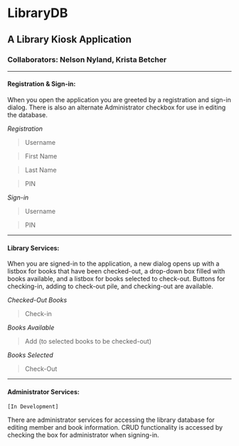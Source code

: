 # LibraryDB 
## A Library Kiosk Application
### Collaborators: Nelson Nyland, Krista Betcher


------------------------------------------------
#### Registration & Sign-in:
When you open the application you are greeted by a registration and sign-in dialog. 
There is also an alternate Administrator checkbox for use in editing the database.

*Registration*

> Username

> First Name

> Last Name

> PIN

*Sign-in*

> Username

> PIN


---------------------------------------------------
#### Library Services:
When you are signed-in to the application, a new dialog opens up with a listbox for books that have been checked-out, a drop-down box filled with books available, and a listbox for books selected to check-out. Buttons for checking-in, adding to check-out pile, and checking-out are available.

*Checked-Out Books*

> Check-in

*Books Available*

> Add (to selected books to be checked-out)

*Books Selected*

> Check-Out


-----------------------------------------------------
#### Administrator Services:

`[In Development]`

There are administrator services for accessing the library database for editing member and book information. CRUD functionality is accessed by checking the box for administrator when signing-in.
